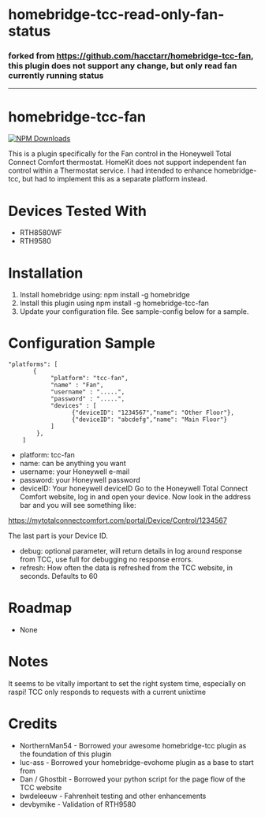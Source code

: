 # homebridge-tcc-read-only-fan-status

### forked from https://github.com/hacctarr/homebridge-tcc-fan, this plugin does not support any change, but only read fan currently running status

-------
# homebridge-tcc-fan

[![NPM Downloads](https://img.shields.io/npm/dm/homebridge-tcc-fan.svg?style=flat)](https://npmjs.org/package/homebridge-tcc-fan)

This is a plugin specifically for the Fan control in the Honeywell Total 
Connect Comfort thermostat. HomeKit does not support independent fan 
control within a Thermostat service. I had intended to enhance 
homebridge-tcc, but had to implement this as a separate platform instead.

# Devices Tested With

* RTH8580WF
* RTH9580

# Installation

1. Install homebridge using: npm install -g homebridge <br>
2. Install this plugin using npm install -g homebridge-tcc-fan
3. Update your configuration file. See sample-config below for a sample.

# Configuration Sample

```
"platforms": [
       {
            "platform": "tcc-fan",
            "name" : "Fan",
            "username" : ".....",
            "password" : ".....",
            "devices" : [
                  {"deviceID": "1234567","name": "Other Floor"},
                  {"deviceID": "abcdefg","name": "Main Floor"}
          	]
        },
    ]
```

- platform: tcc-fan
- name: can be anything you want
- username: your Honeywell e-mail
- password: your Honeywell password
- deviceID: Your honeywell deviceID Go to the Honeywell Total Connect Comfort website, log in and open your
device. Now look in the address bar and you will see something like:

https://mytotalconnectcomfort.com/portal/Device/Control/1234567

The last part is your Device ID.
- debug: optional parameter, will return details in log around response from TCC,
use full for debugging no response errors.
- refresh: How often the data is refreshed from the TCC website, in seconds.  Defaults to 60

# Roadmap

- None

# Notes

It seems to be vitally important to set the right system time, especially on raspi!
TCC only responds to requests with a current unixtime

# Credits

- NorthernMan54 - Borrowed your awesome homebridge-tcc plugin as the foundation of this plugin
- luc-ass - Borrowed your homebridge-evohome plugin as a base to start from
- Dan / Ghostbit - Borrowed your python script for the page flow of the TCC website
- bwdeleeuw - Fahrenheit testing and other enhancements
- devbymike - Validation of RTH9580
